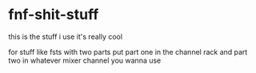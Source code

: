# fnf-shit-stuff
this is the stuff i use it's really cool

for stuff like fsts with two parts put part one in the channel rack and part two in whatever mixer channel you wanna use
